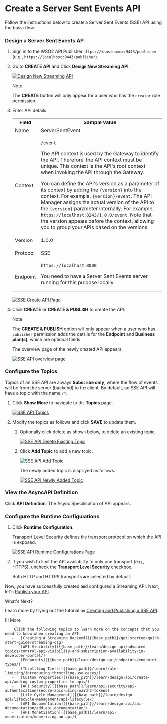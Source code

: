 # Create a Server Sent Events API

Follow the instructions below to create a Server Sent Events (SSE) API using the basic flow.


### Design a Server Sent Events API

1.  Sign in to the WSO2 API Publisher `https://<hostname>:9443/publisher` (e.g., `https://localhost:9443/publisher`).

2.  Go to **CREATE API** and Click **Design New Streaming API**.

    [![Design New Streaming API]({{base_path}}/assets/img/learn/design-api/streaming-api/design-new-streaming-api.png)]({{base_path}}/assets/img/learn/design-api/streaming-api/design-new-streaming-api.png)

    <html><div class="admonition note">
      <p class="admonition-title">Note</p>
      <p>The <b>CREATE</b> button will only appear for a user who has the <code>creator</code> role permission.</p>
      </div>
    </html>
    
3.  Enter API details. 
    
     <table>
         <colgroup>
             <col/>
             <col/>
             <col/>
         </colgroup>
         <tbody>
             <tr>
                 <th colspan="2">Field</th>
                 <th >Sample 
          value</th>
             </tr>
             <tr>
                 <td colspan="2" class="confluenceTd">Name</td>
                 <td class="confluenceTd">ServerSentEvent</td>
             </tr>
             <tr>
                 <td colspan="2" class="confluenceTd">Context</td>
                 <td class="confluenceTd">
                     <div class="content-wrapper">
                         <p>
                             <code>/event</code>
                         </p>
                         <div>
                             <div class="confluence-information-macro-body">
                                 <p>The API context is used by the Gateway to identify the API. 
          Therefore, the API context must be unique. This context is the API's root context when invoking the API through 
          the Gateway.</p>
                             </div>
                             <div class="confluence-information-macro confluence-information-macro-tip">
                                 <span class="aui-icon aui-icon-small aui-iconfont-approve confluence-information-macro-icon"></span>
                                 <div class="confluence-information-macro-body">
                                     <p>You can define the API's version as a parameter of its context by 
          adding the <code>{version}</code> into the context. For example, <code>{version}/event</code>. The API Manager 
          assigns the actual version of the API to the <code>{version}</code> parameter internally. For example, 
                                         <code>https://localhost:8243/1.0.0/event</code>. Note that the version appears before the context, allowing you to 
          group your APIs based on the versions.</p>
                                 </div>
                             </div>
                         </div>
                     </div>
                 </td>
             </tr>
             <tr>
                 <td colspan="2" class="confluenceTd">Version</td>
                 <td colspan="1" class="confluenceTd">1.0.0</td>
             </tr>
             <tr>
                 <td colspan="2" class="confluenceTd">Protocol</td>
                 <td colspan="1" class="confluenceTd">
                     <p>SSE</p>
                 </td>
             </tr>
             <tr>
                 <td colspan="2" class="confluenceTd">Endpoint</td>
                 <td colspan="1" class="confluenceTd">
                     <code>https://localhost:8080</code>
                     <p>You need to have a Server Sent Events server running for this purpose locally</p>
                 </td>
             </tr>
         </tbody>
     </table>
             
      [![SSE Create API Page]({{base_path}}/assets/img/learn/design-api/streaming-api/sse/create-sse-api-form.png)]({{base_path}}/assets/img/learn/design-api/streaming-api/sse/create-sse-api-form.png)

4.  Click **CREATE** or **CREATE & PUBLISH** to create the API.

     <html>
     <div class="admonition note">
     <p class="admonition-title">Note</p>
     <p>The <b>CREATE & PUBLISH</b> option will only appear when a user who has <code>publisher</code> permission adds the details for the <b>Endpoint</b> and <b>Business plan(s)</b>, which are optional fields.</p>
     </div>
     </html>

    The overview page of the newly created API appears. 
    
    [![SSE API overview page]({{base_path}}/assets/img/learn/design-api/streaming-api/sse/sse-api-overview-page.png)]({{base_path}}/assets/img/learn/design-api/streaming-api/sse/sse-api-overview-page.png)


### Configure the Topics

Topics of an SSE API are always **Subscribe only**, where the flow of events will be from the server (backend) to the client. By default, an SSE API will have a topic with the name `/*`.

1. Click **Show More** to navigate to the **Topics** page.

    [![SSE API Topics]({{base_path}}/assets/img/learn/design-api/streaming-api/sse/sse-api-topics-show-more.png)]({{base_path}}/assets/img/learn/design-api/streaming-api/sse/sse-api-topics-show-more.png)

2. Modify the topics as follows and click **SAVE** to update them.

    1. Optionally click delete as shown below, to delete an existing topic.

        [![SSE API Delete Existing Topic]({{base_path}}/assets/img/learn/design-api/streaming-api/sse/sse-api-delete-default-topic.png)]({{base_path}}/assets/img/learn/design-api/streaming-api/sse/sse-api-delete-default-topic.png)

    2. Click **Add Topic** to add a new topic.
            
       [![SSE API Add Topic]({{base_path}}/assets/img/learn/design-api/streaming-api/sse/sse-api-create-new-topic.png)]({{base_path}}/assets/img/learn/design-api/streaming-api/sse/sse-api-create-new-topic.png)
        
       The newly added topic is displayed as follows.
            
       [![SSE API Newly Added Topic]({{base_path}}/assets/img/learn/design-api/streaming-api/sse/sse-api-newly-added-topic.png)]({{base_path}}/assets/img/learn/design-api/streaming-api/sse/sse-api-newly-added-topic.png)


### View the AsyncAPI Definition

Click **API Definition**. The Async Specification of API appears.


### Configure the Runtime Configurations

1. Click **Runtime Configuration**. 

    Transport Level Security  defines the transport protocol on which the API is exposed.  

    [![SSE API Runtime Configurations Page]({{base_path}}/assets/img/learn/design-api/streaming-api/sse/sse-api-runtime-configurations-page.png)]({{base_path}}/assets/img/learn/design-api/streaming-api/sse/sse-api-runtime-configurations-page.png)

2. If you wish to limit the API availability to only one transport (e.g., HTTPS), uncheck the **Transport Level Security** checkbox.

    Both HTTP and HTTPS transports are selected by default.


Now, you have successfully created and configured a Streaming API. Next, let's [Publish your API]({{base_path}}/learn/design-api/publish-api/publish-an-api).

<div class="admonition note">
<p class="admonition-title">What's Next?</p>
<p>Learn more by trying out the tutorial on <a href="{{base_path}}/tutorials/streaming-api/create-and-publish-sse-api">Creating and Publishing a SSE API</a>.</p>
</div>

!!! More

        Click the following topics to learn more on the concepts that you need to know when creating an API:
       -   [Creating A Streaming Backend]({{base_path}}/get-started/quick-start-guide/streaming-qsg)
       -   [API Visibility]({{base_path}}/learn/design-api/advanced-topics/control-api-visibility-and-subscription-availability-in-developer-portal/)
       -   [Endpoints]({{base_path}}/learn/design-api/endpoints/endpoint-types/)
       -   [Throttling Tiers]({{base_path}}/learn/rate-limiting/introducing-throttling-use-cases/)
       -   [Custom Properties]({{base_path}}/learn/design-api/create-api/adding-custom-properties-to-apis/)
       -   [API Security]({{base_path}}/learn/api-security/api-authentication/secure-apis-using-oauth2-tokens)
       -   [Life Cycle Management]({{base_path}}/learn/design-api/lifecycle-management/api-lifecycle/)
       -   [API Documentation]({{base_path}}/learn/design-api/api-documentation/add-api-documentation/)
       -   [API Monetization]({{base_path}}/learn/api-monetization/monetizing-an-api/)

